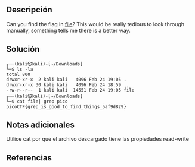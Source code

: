 ## Descripción
Can you find the flag in [file](https://jupiter.challenges.picoctf.org/static/515f19f3612bfd97cd3f0c0ba32bd864/file)? This would be really tedious to look through manually, something tells me there is a better way.

## Solución
```bash()
┌──(kali㉿kali)-[~/Downloads]
└─$ ls -la
total 800
drwxr-xr-x  2 kali kali   4096 Feb 24 19:05 .
drwxr-xr-x 30 kali kali   4096 Feb 24 18:59 ..
-rw-r--r--  1 kali kali  14551 Feb 24 19:05 file
┌──(kali㉿kali)-[~/Downloads]
└─$ cat file| grep pico
picoCTF{grep_is_good_to_find_things_5af9d829}
```

## Notas adicionales
Utilice cat por que el archivo descargado tiene las propiedades read-write

## Referencias 